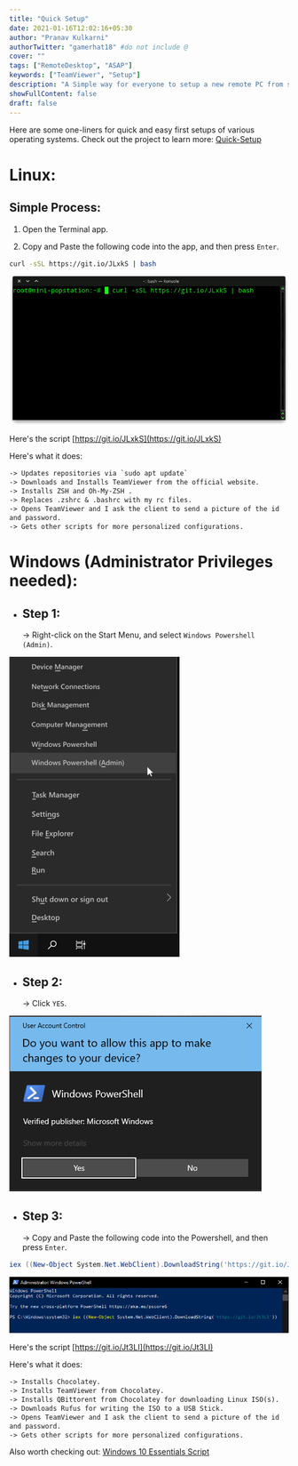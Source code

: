 ```yaml
---
title: "Quick Setup"
date: 2021-01-16T12:02:16+05:30
author: "Pranav Kulkarni"
authorTwitter: "gamerhat18" #do not include @
cover: ""
tags: ["RemoteDesktop", "ASAP"]
keywords: ["TeamViewer", "Setup"]
description: "A Simple way for everyone to setup a new remote PC from scratch,  regardless of the Operating system."
showFullContent: false
draft: false
---
```


Here are some one-liners for quick and easy first setups of various operating systems.
Check out the project to learn more: [Quick-Setup](https://github.com/gamerhat18/quick-setup)


# Linux:

## **Simple Process:** 

1. Open the Terminal app. 

2. Copy and Paste the following code into the app, and then press `Enter`.

```bash
curl -sSL https://git.io/JLxkS | bash
```

![*Terminal*](https://raw.githubusercontent.com/gamerhat18/cybrdise-blog-hugo/master/content/posts/images/linux-terminal.png)


Here's the script [https://git.io/JLxkS](https://git.io/JLxkS)

Here's what it does:

    -> Updates repositories via `sudo apt update`
    -> Downloads and Installs TeamViewer from the official website.
    -> Installs ZSH and Oh-My-ZSH .
    -> Replaces .zshrc & .bashrc with my rc files.
    -> Opens TeamViewer and I ask the client to send a picture of the id and password.
    -> Gets other scripts for more personalized configurations.

# Windows (Administrator Privileges needed):
- ## **Step 1:** 

    -> Right-click on the Start Menu, and select `Windows Powershell (Admin)`. 

![*Windows Submenu*](https://raw.githubusercontent.com/gamerhat18/cybrdise-blog-hugo/master/content/posts/images/windows-start-submenu.png)

- ## **Step 2:** 

    -> Click `YES`. 

![*Security Prompt*](https://raw.githubusercontent.com/gamerhat18/cybrdise-blog-hugo/master/content/posts/images/uacprompt.png)

- ## **Step 3:** 

    -> Copy and Paste the following code into the Powershell, and then press `Enter`.
```powershell
iex ((New-Object System.Net.WebClient).DownloadString('https://git.io/Jt3LI'))
```

![*Security Prompt*](https://raw.githubusercontent.com/gamerhat18/cybrdise-blog-hugo/master/content/posts/images/one-liner-powershell.png)

Here's the script [https://git.io/Jt3LI](https://git.io/Jt3LI)

Here's what it does:

    -> Installs Chocolatey.
    -> Installs TeamViewer from Chocolatey.
    -> Installs QBittorent from Chocolatey for downloading Linux ISO(s).
    -> Downloads Rufus for writing the ISO to a USB Stick.
    -> Opens TeamViewer and I ask the client to send a picture of the id and password.
    -> Gets other scripts for more personalized configurations.

Also worth checking out: [Windows 10 Essentials Script](https://github.com/gamerhat18/win10script)